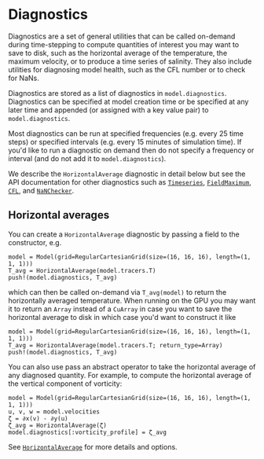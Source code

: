 # Diagnostics
Diagnostics are a set of general utilities that can be called on-demand during time-stepping to compute quantities of
interest you may want to save to disk, such as the horizontal average of the temperature, the maximum velocity, or to
produce a time series of salinity. They also include utilities for diagnosing model health, such as the CFL number or
to check for NaNs.

Diagnostics are stored as a list of diagnostics in `model.diagnostics`. Diagnostics can be specified at model creation
time or be specified at any later time and appended (or assigned with a key value pair) to `model.diagnostics`.

Most diagnostics can be run at specified frequencies (e.g. every 25 time steps) or specified intervals (e.g. every
15 minutes of simulation time). If you'd like to run a diagnostic on demand then do not specify a frequency or interval
(and do not add it to `model.diagnostics`).

We describe the `HorizontalAverage` diagnostic in detail below but see the API documentation for other diagnostics such
as [`Timeseries`](@ref), [`FieldMaximum`](@ref), [`CFL`](@ref), and [`NaNChecker`](@ref).

## Horizontal averages
You can create a `HorizontalAverage` diagnostic by passing a field to the constructor, e.g.
```@example
model = Model(grid=RegularCartesianGrid(size=(16, 16, 16), length=(1, 1, 1)))
T_avg = HorizontalAverage(model.tracers.T)
push!(model.diagnostics, T_avg)
```
which can then be called on-demand via `T_avg(model)` to return the horizontally averaged temperature. When running on
the GPU you may want it to return an `Array` instead of a `CuArray` in case you want to save the horizontal average to
disk in which case you'd want to construct it like
```@example
model = Model(grid=RegularCartesianGrid(size=(16, 16, 16), length=(1, 1, 1)))
T_avg = HorizontalAverage(model.tracers.T; return_type=Array)
push!(model.diagnostics, T_avg)
```

You can also use pass an abstract operator to take the horizontal average of any diagnosed quantity. For example, to
compute the horizontal average of the vertical component of vorticity:
```@example
model = Model(grid=RegularCartesianGrid(size=(16, 16, 16), length=(1, 1, 1)))
u, v, w = model.velocities
ζ = ∂x(v) - ∂y(u)
ζ_avg = HorizontalAverage(ζ)
model.diagnostics[:vorticity_profile] = ζ_avg
```

See [`HorizontalAverage`](@ref) for more details and options.

